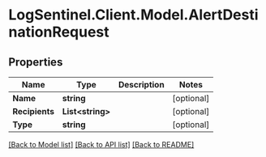 # LogSentinel.Client.Model.AlertDestinationRequest
## Properties

Name | Type | Description | Notes
------------ | ------------- | ------------- | -------------
**Name** | **string** |  | [optional] 
**Recipients** | **List&lt;string&gt;** |  | [optional] 
**Type** | **string** |  | [optional] 

[[Back to Model list]](../README.md#documentation-for-models) [[Back to API list]](../README.md#documentation-for-api-endpoints) [[Back to README]](../README.md)

